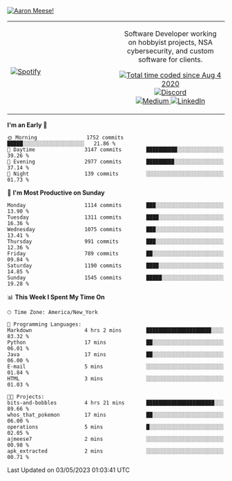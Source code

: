 [![Aaron Meese!](https://user-images.githubusercontent.com/17814535/88975338-a2aabf00-d27f-11ea-963f-8a19608716b4.png)](https://github.com/ajmeese7/readme-ascii "README ASCII")

<!-- Modified from project here: https://github.com/novatorem/novatorem -->
<table width="100%">
  <tr>
  <td width="50%">

&nbsp; <br> [![Spotify](https://ajmeese7.vercel.app/api/spotify)](https://open.spotify.com/user/ajmeese)

  </td>
  <td width="50%">
    <p align="center">
    Software Developer working on hobbyist projects, NSA cybersecurity, and custom software for clients.
    </p>
    <p align="center">
      <a href="https://wakatime.com/@f726891d-3b02-46cd-9b60-e8c59f9e2b14">
        <img src="https://wakatime.com/badge/user/f726891d-3b02-46cd-9b60-e8c59f9e2b14.svg" alt="Total time coded since Aug 4 2020" title="WakaTime" />
      </a>
      <a href="http://link.aaronmeese.com/discord">
        <img src="https://img.shields.io/badge/discord-ajmeese7%234835-369?style=flat-square&logo=discord&logoColor=white&color=purple" alt="Discord" title="Discord">
      </a>
      <br />
      <a href="https://link.aaronmeese.com/medium">
        <img src="https://img.shields.io/badge/medium-ajmeese7-1DB954?style=flat-square&logo=medium&logoColor=white" alt="Medium" title="Medium">
      </a>
      <a href="https://link.aaronmeese.com/linkedin">
        <img src="https://img.shields.io/badge/linkedIn-aaronmeese-1DB954?style=flat-square&logo=linkedin&logoColor=white&color=blue" alt="LinkedIn" title="LinkedIn">
      </a>
    </p>
  </td>

</table>

[//]: <> (The `&nbsp;` is to have Aphelion take up more space)

<!--START_SECTION:waka-->
**I'm an Early 🐤** 

```text
🌞 Morning                1752 commits        █████░░░░░░░░░░░░░░░░░░░░   21.86 % 
🌆 Daytime                3147 commits        ██████████░░░░░░░░░░░░░░░   39.26 % 
🌃 Evening                2977 commits        █████████░░░░░░░░░░░░░░░░   37.14 % 
🌙 Night                  139 commits         ░░░░░░░░░░░░░░░░░░░░░░░░░   01.73 % 
```
📅 **I'm Most Productive on Sunday** 

```text
Monday                   1114 commits        ███░░░░░░░░░░░░░░░░░░░░░░   13.90 % 
Tuesday                  1311 commits        ████░░░░░░░░░░░░░░░░░░░░░   16.36 % 
Wednesday                1075 commits        ███░░░░░░░░░░░░░░░░░░░░░░   13.41 % 
Thursday                 991 commits         ███░░░░░░░░░░░░░░░░░░░░░░   12.36 % 
Friday                   789 commits         ██░░░░░░░░░░░░░░░░░░░░░░░   09.84 % 
Saturday                 1190 commits        ████░░░░░░░░░░░░░░░░░░░░░   14.85 % 
Sunday                   1545 commits        █████░░░░░░░░░░░░░░░░░░░░   19.28 % 
```


📊 **This Week I Spent My Time On** 

```text
🕑︎ Time Zone: America/New_York

💬 Programming Languages: 
Markdown                 4 hrs 2 mins        █████████████████████░░░░   83.32 % 
Python                   17 mins             ██░░░░░░░░░░░░░░░░░░░░░░░   06.01 % 
Java                     17 mins             ██░░░░░░░░░░░░░░░░░░░░░░░   06.00 % 
E-mail                   5 mins              ░░░░░░░░░░░░░░░░░░░░░░░░░   01.84 % 
HTML                     3 mins              ░░░░░░░░░░░░░░░░░░░░░░░░░   01.03 % 

🐱‍💻 Projects: 
bits-and-bobbles         4 hrs 21 mins       ██████████████████████░░░   89.66 % 
whos_that_pokemon        17 mins             ██░░░░░░░░░░░░░░░░░░░░░░░   06.00 % 
operations               5 mins              █░░░░░░░░░░░░░░░░░░░░░░░░   02.05 % 
ajmeese7                 2 mins              ░░░░░░░░░░░░░░░░░░░░░░░░░   00.98 % 
apk_extracted            2 mins              ░░░░░░░░░░░░░░░░░░░░░░░░░   00.71 % 
```


 Last Updated on 03/05/2023 01:03:41 UTC
<!--END_SECTION:waka-->
